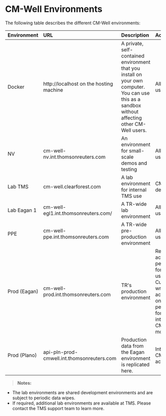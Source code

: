 # CM-Well Environments #

The following table describes the different CM-Well environments:


 Environment | URL                                      | Description               | Access     
:-------------|:------------------------------------------|:--------------------|:-------
 Docker      | http://localhost on the hosting machine  | A private, self-contained environment that you install on your own computer. You can use this as a sandbox without affecting other CM-Well users. |  All TR users   
NV | cm-well-nv.int.thomsonreuters.com | An environment for small-scale demos and testing | All TR users
 Lab TMS     | cm-well.clearforest.com                  | A lab environment for internal TMS use | CM-Well dev team           
 Lab Eagan 1   | cm-well-egl1.int.thomsonreuters.com/ | A TR-wide lab environment | All TR users
 PPE         | cm-well-ppe.int.thomsonreuters.com       | A TR-wide pre-production environment | All TR users             
 Prod (Eagan) | cm-well-prod.int.thomsonreuters.com      | TR's production environment                  | Read access is permitted for all TR users. Currently write access is only permitted for internal CM-Well modules.  
 Prod (Plano) | api-pln-prod-cmwell.int.thomsonreuters.com | Production data from the Eagan environment is replicated here. | Internal CM-Well access


> **Notes:** 

* The lab environments are shared development environments and are subject to periodic data wipes. 
* If required, additional lab environments are available at TMS. Please contact the TMS support team to learn more.
        
